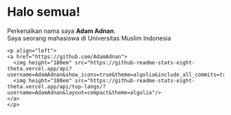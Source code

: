 # Halo semua!

Perkenalkan nama saya **Adam Adnan**.<br>
Saya seorang mahasiswa di Universitas Muslim Indonesia

    <p align="left">
    <a href="https://github.com/AdamAdnan">
      <img height="180em" src="https://github-readme-stats-eight-theta.vercel.app/api?username=AdamAdnan&show_icons=true&theme=algolia&include_all_commits=true&count_private=true"/>
      <img height="180em" src="https://github-readme-stats-eight-theta.vercel.app/api/top-langs/?username=AdamAdnan&layout=compact&theme=algolia"/>
    </a>
    </p>
